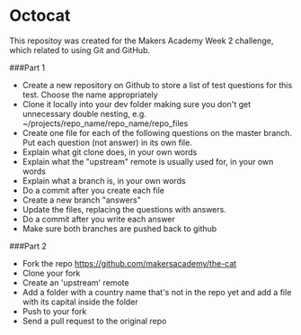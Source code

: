 Octocat
=======

This repositoy was created for the Makers Academy Week 2 challenge, which related to using Git and GitHub.

###Part 1

+ Create a new repository on Github to store a list of test questions for this test. Choose the name appropriately
+ Clone it locally into your dev folder making sure you don't get unnecessary double nesting, e.g. ~/projects/repo_name/repo_name/repo_files
+ Create one file for each of the following questions on the master branch. Put each question (not answer) in its own file.
+ Explain what git clone does, in your own words
+ Explain what the "upstream" remote is usually used for, in your own words
+ Explain what a branch is, in your own words
+ Do a commit after you create each file
+ Create a new branch "answers"
+ Update the files, replacing the questions with answers.
+ Do a commit after you write each answer
+ Make sure both branches are pushed back to github

###Part 2

+ Fork the repo https://github.com/makersacademy/the-cat
+ Clone your fork
+ Create an 'upstream' remote
+ Add a folder with a country name that's not in the repo yet and add a file with its capital inside the folder
+ Push to your fork
+ Send a pull request to the original repo
